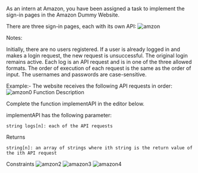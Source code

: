 As an intern at Amazon, you have been assigned a task to implement the sign-in pages in the Amazon Dummy Website.

There are three sign-in pages, each with its own API:
![amzon](https://user-images.githubusercontent.com/72196604/182232076-e6b68008-bf5c-4148-91d5-b979d843e053.jpg)

Notes:

Initially, there are no users registered.
If a user is already logged in and makes a login request, the new request is unsuccessful.  The original login remains active.
Each log is an API request and is in one of the three allowed formats.
The order of execution of each request is the same as the order of input.
The usernames and passwords are case-sensitive.

Example:- 
The website receives the following API requests in order:
![amzon0](https://user-images.githubusercontent.com/72196604/182232504-c5c84028-489c-41e7-ab39-c600b35145af.jpg)
Function Description

Complete the function implementAPI in the editor below.

implementAPI has the following parameter:

    string logs[n]: each of the API requests

Returns

    string[n]: an array of strings where ith string is the return value of the ith API request

Constraints
![amzon2](https://user-images.githubusercontent.com/72196604/182232625-263bc10d-577e-4867-a512-42524ffca216.jpg)
![amazon3](https://user-images.githubusercontent.com/72196604/182232655-bacafc33-3871-4ccb-b5c8-adcc17effc3a.jpg)
![amazon4](https://user-images.githubusercontent.com/72196604/182232678-fd8581e5-98f1-4f89-8c10-c013800069a6.jpg)







